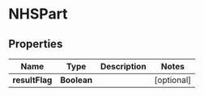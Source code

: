
# NHSPart

## Properties
Name | Type | Description | Notes
------------ | ------------- | ------------- | -------------
**resultFlag** | **Boolean** |  |  [optional]



